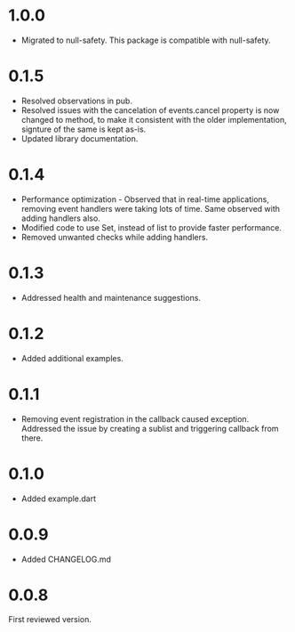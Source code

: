 # 1.0.0
- Migrated to null-safety. This package is compatible with null-safety.
# 0.1.5
- Resolved observations in pub.
- Resolved issues with the cancelation of events.cancel property is now changed to method, to make it consistent with the older implementation, signture of the same is kept as-is. 
- Updated library documentation.
# 0.1.4
- Performance optimization - Observed that in real-time applications, removing event handlers were taking lots of time. Same observed with adding handlers also. 
- Modified code to use Set, instead of list to provide faster performance.
- Removed unwanted checks while adding handlers. 
# 0.1.3
- Addressed health and maintenance suggestions.
# 0.1.2
- Added additional examples.

# 0.1.1
- Removing event registration in the callback caused exception. Addressed the issue by creating a sublist and triggering callback from there.

# 0.1.0
- Added example.dart

# 0.0.9

- Added CHANGELOG.md

# 0.0.8

First reviewed version.